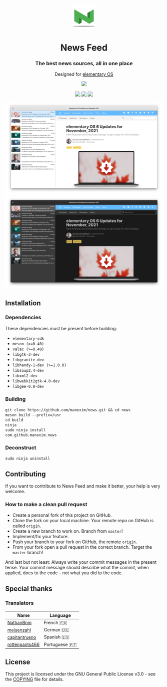 <div align="center">
  <span align="center"> <img width="80" height="80" class="center" src="data/icons/128/com.github.manexim.news.svg" alt="Icon"></span>
  <h1 align="center">News Feed</h1>
  <h3 align="center">The best news sources, all in one place</h3>
  <p align="center">Designed for <a href="https://elementary.io">elementary OS</a></p>
</div>

<p align="center">
  <a href="https://appcenter.elementary.io/com.github.manexim.news" target="_blank">
    <img src="https://appcenter.elementary.io/badge.svg">
  </a>
</p>

<p align="center">
  <a href="https://github.com/manexim/news/actions/workflows/ci.yml">
    <img src="https://github.com/manexim/news/workflows/CI/badge.svg">
  </a>
  <a href="https://github.com/manexim/news/releases/">
    <img src="https://img.shields.io/github/release/manexim/news.svg">
  </a>
  <a href="https://github.com/manexim/news/blob/master/COPYING">
    <img src="https://img.shields.io/github/license/manexim/news.svg">
  </a>
</p>

<p align="center">
  <img src="data/screenshots/000.png">
  <img src="data/screenshots/001.png">
</p>

## Installation

### Dependencies

These dependencies must be present before building:

-   `elementary-sdk`
-   `meson (>=0.40)`
-   `valac (>=0.40)`
-   `libgtk-3-dev`
-   `libgranite-dev`
-   `libhandy-1-dev (>=1.0.0)`
-   `libsoup2.4-dev`
-   `libxml2-dev`
-   `libwebkit2gtk-4.0-dev`
-   `libgee-0.8-dev`

### Building

```
git clone https://github.com/manexim/news.git && cd news
meson build --prefix=/usr
cd build
ninja
sudo ninja install
com.github.manexim.news
```

### Deconstruct

```
sudo ninja uninstall
```

## Contributing

If you want to contribute to News Feed and make it better, your help is very welcome.

### How to make a clean pull request

-   Create a personal fork of this project on GitHub.
-   Clone the fork on your local machine. Your remote repo on GitHub is called `origin`.
-   Create a new branch to work on. Branch from `master`!
-   Implement/fix your feature.
-   Push your branch to your fork on GitHub, the remote `origin`.
-   From your fork open a pull request in the correct branch. Target the `master` branch!

And last but not least: Always write your commit messages in the present tense.
Your commit message should describe what the commit, when applied, does to the code – not what you did to the code.

## Special thanks

### Translators

| Name                                                | Language     |
| --------------------------------------------------- | ------------ |
| [NathanBnm](https://github.com/NathanBnm)           | French 🇫🇷     |
| [meisenzahl](https://github.com/meisenzahl)         | German 🇩🇪     |
| [capitantrueno](https://github.com/capitantrueno)   | Spanish 🇪🇸    |
| [rottenpants466](https://github.com/rottenpants466) | Portuguese 🇵🇹 |

## License

This project is licensed under the GNU General Public License v3.0 - see the [COPYING](COPYING) file for details.
